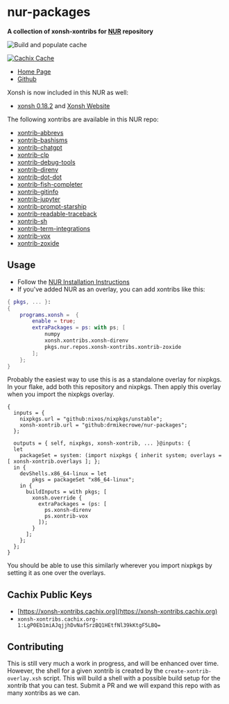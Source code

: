 # nur-packages

**A collection of xonsh-xontribs for [NUR](https://github.com/nix-community/NUR) repository**

![Build and populate cache](https://github.com/drmikecrowe/nur-packages/workflows/Build%20and%20populate%20cache/badge.svg)

[![Cachix Cache](https://img.shields.io/badge/cachix-xonsh-xontribs.svg)](https://xonsh-xontribs.cachix.org)

- [Home Page](https://nur.nix-community.org/repos/xonsh-xontribs/)
- [Github](https://github.com/drmikecrowe/nur-packages)

Xonsh is now included in this NUR as well:

- [xonsh 0.18.2](https://github.com/xonsh/xonsh) and [Xonsh Website](https://xon.sh)

The following xontribs are available in this NUR repo:

- [xontrib-abbrevs](https://github.com/xonsh/xontrib-abbrevs)
- [xontrib-bashisms](https://github.com/xonsh/xontrib-bashisms)
- [xontrib-chatgpt](https://github.com/jpal91/xontrib-chatgpt)
- [xontrib-clp](https://github.com/anki-code/xontrib-clp)
- [xontrib-debug-tools](https://github.com/xonsh/xontrib-debug-tools)
- [xontrib-direnv](https://github.com/74th/xonsh-direnv)
- [xontrib-dot-dot](https://github.com/yggdr/xontrib-dotdot)
- [xontrib-fish-completer](https://github.com/xonsh/xontrib-fish-completer)
- [xontrib-gitinfo](https://github.com/dyuri/xontrib-gitinfo)
- [xontrib-jupyter](https://github.com/xonsh/xontrib-jupyter)
- [xontrib-prompt-starship](https://github.com/anki-code/xontrib-prompt-starship)
- [xontrib-readable-traceback](https://github.com/vaaaaanquish/xontrib-readable-traceback)
- [xontrib-sh](https://github.com/anki-code/xontrib-sh)
- [xontrib-term-integrations](https://github.com/jnoortheen/xontrib-term-integrations)
- [xontrib-vox](https://github.com/xonsh/xontrib-vox)
- [xontrib-zoxide](https://github.com/dyuri/xontrib-zoxide)

## Usage

- Follow the [NUR Installation Instructions](https://nur.nix-community.org/documentation/)
- If you've added NUR as an overlay, you can add xontribs like this:

```nix
{ pkgs, ... }:
{
    programs.xonsh =  {
        enable = true;
        extraPackages = ps: with ps; [
            numpy
            xonsh.xontribs.xonsh-direnv
            pkgs.nur.repos.xonsh-xontribs.xontrib-zoxide
        ];
    };
}

```

Probably the easiest way to use this is as a standalone overlay for nixpkgs. In your flake, add both
this repository and nixpkgs. Then apply this overlay when you import the nixpkgs overlay.

```
{
  inputs = {
    nixpkgs.url = "github:nixos/nixpkgs/unstable";
    xonsh-xontrib.url = "github:drmikecrowe/nur-packages";
  };

  outputs = { self, nixpkgs, xonsh-xontrib, ... }@inputs: {
  let
    packageSet = system: (import nixpkgs { inherit system; overlays = [ xonsh-xontrib.overlays ]; };
  in {
    devShells.x86_64-linux = let
        pkgs = packageSet "x86_64-linux";
    in {
      buildInputs = with pkgs; [
        xonsh.override {
          extraPackages = (ps: [
            ps.xonsh-direnv
            ps.xontrib-vox
          ]);
        }
      ];
    };
  };
}
```

You should be able to use this similarly wherever you import nixpkgs by setting it as one over the overlays.

## Cachix Public Keys

- [https://xonsh-xontribs.cachix.org](https://xonsh-xontribs.cachix.org)
- `xonsh-xontribs.cachix.org-1:LgP0Eb1miAJqjjhDvNafSrzBQ1HEtfNl39kKtgF5LBQ=`

## Contributing

This is still very much a work in progress, and will be enhanced over time.  However, the shell for a given xontrib is created by the `create-xontrib-overlay.xsh` script.  This will build a shell with a possible build setup for the xontrib that you can test.  Submit a PR and we will expand this repo with as many xontribs as we can.
